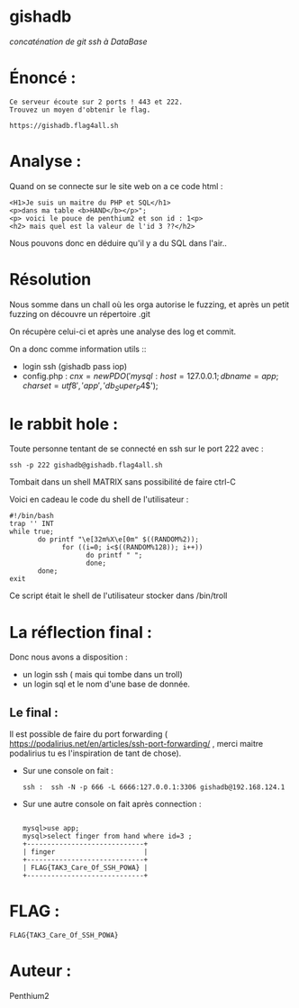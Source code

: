 # gishadb

*concaténation de git ssh à DataBase*

# Énoncé : 

    Ce serveur écoute sur 2 ports ! 443 et 222.
    Trouvez un moyen d'obtenir le flag.
    
    https://gishadb.flag4all.sh

# Analyse :

Quand on se connecte sur le site web on a ce code html : 

    <H1>Je suis un maitre du PHP et SQL</h1>
    <p>dans ma table <b>HAND</b></p>";
    <p> voici le pouce de penthium2 et son id : 1<p>
    <h2> mais quel est la valeur de l'id 3 ??</h2>

Nous pouvons donc en déduire qu'il y a du SQL dans l'air..

# Résolution

Nous somme dans un chall où les orga autorise le fuzzing, et après un petit fuzzing on découvre un répertoire .git

On récupère celui-ci et après une analyse des log et commit.

On a donc comme information utils ::

- login ssh (gishadb pass iop)
- config.php : $cnx = new PDO('mysql:host=127.0.0.1;dbname=app;charset=utf8', 'app', 'db_Super_P4$$');

# le rabbit hole :

Toute personne tentant de se connecté en ssh sur le port 222 avec :

    ssh -p 222 gishadb@gishadb.flag4all.sh

Tombait dans un shell MATRIX sans possibilité de faire ctrl-C

Voici en cadeau le code du shell de l'utilisateur : 

```
#!/bin/bash
trap '' INT
while true; 
       do printf "\e[32m%X\e[0m" $((RANDOM%2)); 
             for ((i=0; i<$((RANDOM%128)); i++)) 
                   do printf " "; 
                   done; 
       done;
exit
```
Ce script était le shell de l'utilisateur stocker dans /bin/troll

# La réflection final :

Donc nous avons a disposition :

- un login ssh ( mais qui tombe dans un troll)
- un login sql et le nom d'une base de donnée.

## Le final :

Il est possible de faire du port forwarding ( https://podalirius.net/en/articles/ssh-port-forwarding/ , merci maitre podalirius tu es l'inspiration de tant de chose).

- Sur une console on fait : 

    ```
    ssh :  ssh -N -p 666 -L 6666:127.0.0.1:3306 gishadb@192.168.124.1
    ```

- Sur une autre console on fait après connection :

    ```mysql -P 6666 -u app -p

    mysql>use app;
    mysql>select finger from hand where id=3 ;
    +-----------------------------+
    | finger                      |
    +-----------------------------+
    | FLAG{TAK3_Care_Of_SSH_POWA} |
    +-----------------------------+
    ```

# FLAG :

    FLAG{TAK3_Care_Of_SSH_POWA}

# Auteur : 

Penthium2